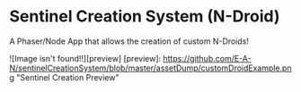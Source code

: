 # Sentinel Creation System (N-Droid)
A Phaser/Node App  that allows the creation of custom N-Droids!

![Image isn't found!!][preview]
[preview]: https://github.com/E-A-N/sentinelCreationSystem/blob/master/assetDump/customDroidExample.png "Sentinel Creation Preview"
